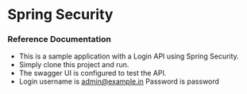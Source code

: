 # Spring Security

### Reference Documentation

* This is a sample application with a Login API using Spring Security.
* Simply clone this project and run.
* The swagger UI is configured to test the API.
* Login username is admin@example.in
  Password is password
